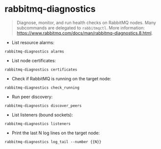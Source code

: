 # rabbitmq-diagnostics

> Diagnose, monitor, and run health checks on RabbitMQ nodes.
> Many subcommands are delegated to `rabbitmqctl`.
> More information: <https://www.rabbitmq.com/docs/man/rabbitmq-diagnostics.8.html>.

- List resource alarms:

`rabbitmq-diagnostics alarms`

- List node certificates:

`rabbitmq-diagnostics certificates`

- Check if RabbitMQ is running on the target node:

`rabbitmq-diagnostics check_running`

- Run peer discovery:

`rabbitmq-diagnostics discover_peers`

- List listeners (bound sockets):

`rabbitmq-diagnostics listeners`

- Print the last N log lines on the target node:

`rabbitmq-diagnostics log_tail --number {{N}}`
